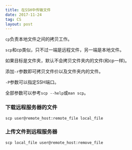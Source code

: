 ```yaml
---
title: 在SSH中传输文件
date: 2017-11-24
tag: CS
layout: post
---
```


`cp`负责本地文件之间的拷贝工作。

`scp`和cp类似，只不过一端是远程文件，另一端是本地文件。

如果目标是文件夹，默认不会拷贝文件夹内的文件(和cp一样)。

添加`-r`参数即可拷贝文件价以及文件夹内的文件。

`-P`参数可以指定SSH端口。

全部参数可以参考`scp --help`或`man scp`。

### 下载远程服务器的文件

```
scp user@remote_host:remote_file local_file
```

### 上传文件到远程服务器

```
scp local_file user@remote_host:remove_file
```


